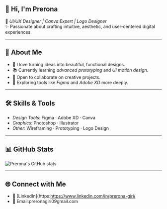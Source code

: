 ## 👋 Hi, I'm Prerona  

🌸 *UI/UX Designer | Canva Expert | Logo Designer*  
✨ Passionate about crafting intuitive, aesthetic, and user-centered digital experiences.  

---

## 💫 About Me  
- 🎨 I love turning ideas into beautiful, functional designs.  
- 📚 Currently learning *advanced prototyping* and *UI motion design*.  
- 🤝 Open to collaborate on creative projects.  
- 🌱 Exploring tools like *Figma* and *Adobe XD* more deeply.  

---

## 🛠 Skills & Tools  
- *Design Tools*: Figma · Adobe XD · Canva  
- *Graphics*: Photoshop · Illustrator  
- *Other*: Wireframing · Prototyping · Logo Design  

---

## 📊 GitHub Stats  
![Prerona's GitHub stats](https://github-readme-stats.vercel.app/api?username=preronagiri000&show_icons=true&theme=radical)  

---

## 🌐 Connect with Me  
- 💼 [LinkedIn](https:https://www.linkedin.com/in/prerona-giri/
- 📧 Email:preronagiri09gmail.com  
